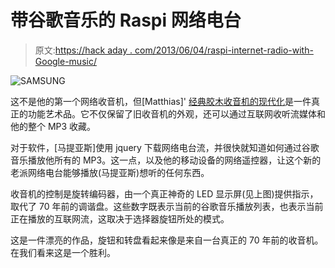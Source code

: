 # 带谷歌音乐的 Raspi 网络电台

> 原文:[https://hack aday . com/2013/06/04/raspi-internet-radio-with-Google-music/](https://hackaday.com/2013/06/04/raspi-internet-radio-with-google-music/)

![SAMSUNG](../Images/b0962be639aa2cda4730cec45b1bfeee.png)

这不是他的第一个网络收音机，但[Matthias]' [经典胶木收音机的现代化](http://syd711.github.io/mephisto_ii/)是一件真正的功能艺术品。它不仅保留了旧收音机的外观，还可以通过互联网收听流媒体和他的整个 MP3 收藏。

对于软件，[马提亚斯]使用 jquery 下载网络电台流，并很快就知道如何通过谷歌音乐播放他所有的 MP3。这一点，以及他的移动设备的网络遥控器，让这个新的老派网络电台能够播放(马提亚斯)想听的任何东西。

收音机的控制是旋转编码器，由一个真正神奇的 LED 显示屏(见上图)提供指示，取代了 70 年前的调谐盘。这些数字既表示当前的谷歌音乐播放列表，也表示当前正在播放的互联网流，这取决于选择器旋钮所处的模式。

这是一件漂亮的作品，旋钮和转盘看起来像是来自一台真正的 70 年前的收音机。在我们看来这是一个胜利。